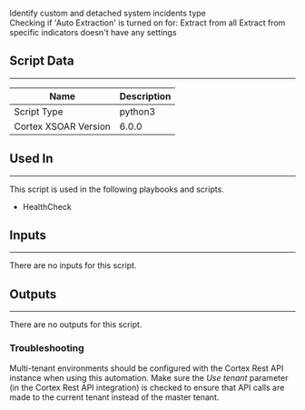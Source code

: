 Identify custom and detached system incidents type  
Checking if 'Auto Extraction' is turned on for:
Extract from all
Extract from specific indicators doesn't have any settings

## Script Data

---

| **Name** | **Description** |
| --- | --- |
| Script Type | python3 |
| Cortex XSOAR Version | 6.0.0 |

## Used In

---
This script is used in the following playbooks and scripts.

* HealthCheck

## Inputs

---
There are no inputs for this script.

## Outputs

---
There are no outputs for this script.

### Troubleshooting

Multi-tenant environments should be configured with the Cortex Rest API instance when using this 
automation. Make sure the *Use tenant* parameter (in the Cortex Rest API integration) is checked 
to ensure that API calls are made to the current tenant instead of the master tenant.